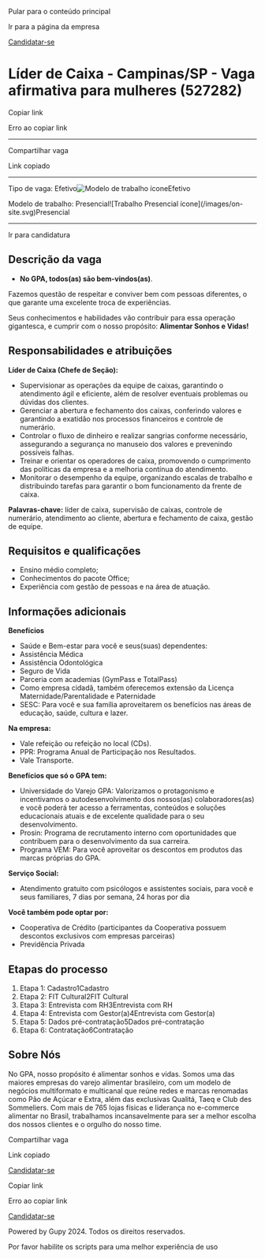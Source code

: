 Pular para o conteúdo principal

Ir para a página da empresa

[Candidatar-se](/candidates/jobs/8167307/apply?jobBoardSource=gupy_portal)

# Líder de Caixa - Campinas/SP - Vaga afirmativa para mulheres (527282)

Copiar link

Erro ao copiar link

* * *

Compartilhar vaga

Link copiado

* * *

Tipo de vaga: Efetivo![Modelo de trabalho ícone](/images/work.svg)Efetivo

Modelo de trabalho: Presencial![Trabalho Presencial ícone](/images/on-
site.svg)Presencial

* * *

Ir para candidatura

## Descrição da vaga

  * **No GPA, todos(as) são bem-vindos(as)**.

Fazemos questão de respeitar e conviver bem com pessoas diferentes, o que
garante uma excelente troca de experiências.

Seus conhecimentos e habilidades vão contribuir para essa operação gigantesca,
e cumprir com o nosso propósito: **Alimentar Sonhos e Vidas!**

## Responsabilidades e atribuições

**Líder de Caixa (Chefe de Seção):**

  * Supervisionar as operações da equipe de caixas, garantindo o atendimento ágil e eficiente, além de resolver eventuais problemas ou dúvidas dos clientes.
  * Gerenciar a abertura e fechamento dos caixas, conferindo valores e garantindo a exatidão nos processos financeiros e controle de numerário.
  * Controlar o fluxo de dinheiro e realizar sangrias conforme necessário, assegurando a segurança no manuseio dos valores e prevenindo possíveis falhas.
  * Treinar e orientar os operadores de caixa, promovendo o cumprimento das políticas da empresa e a melhoria contínua do atendimento.
  * Monitorar o desempenho da equipe, organizando escalas de trabalho e distribuindo tarefas para garantir o bom funcionamento da frente de caixa.

**Palavras-chave:** líder de caixa, supervisão de caixas, controle de
numerário, atendimento ao cliente, abertura e fechamento de caixa, gestão de
equipe.

  

## Requisitos e qualificações

  * Ensino médio completo;
  * Conhecimentos do pacote Office;
  * Experiência com gestão de pessoas e na área de atuação.

## Informações adicionais

**Benefícios**

  * Saúde e Bem-estar para você e seus(suas) dependentes:
  * Assistência Médica 
  * Assistência Odontológica 
  * Seguro de Vida 
  * Parceria com academias (GymPass e TotalPass) 
  * Como empresa cidadã, também oferecemos extensão da Licença Maternidade/Parentalidade e Paternidade
  * SESC: Para você e sua família aproveitarem os benefícios nas áreas de educação, saúde, cultura e lazer. 

  

**Na empresa:**

  * Vale refeição ou refeição no local (CDs). 
  * PPR: Programa Anual de Participação nos Resultados.
  * Vale Transporte.

  

**Benefícios que só o GPA tem:**

  * Universidade do Varejo GPA: Valorizamos o protagonismo e incentivamos o autodesenvolvimento dos nossos(as) colaboradores(as) e você poderá ter acesso a ferramentas, conteúdos e soluções educacionais atuais e de excelente qualidade para o seu desenvolvimento. 
  * Prosin: Programa de recrutamento interno com oportunidades que contribuem para o desenvolvimento da sua carreira. 
  * Programa VEM: Para você aproveitar os descontos em produtos das marcas próprias do GPA.

**Serviço Social:**

  * Atendimento gratuito com psicólogos e assistentes sociais, para você e seus familiares, 7 dias por semana, 24 horas por dia

  

**Você também pode optar por:**

  * Cooperativa de Crédito (participantes da Cooperativa possuem descontos exclusivos com empresas parceiras)
  * Previdência Privada

## Etapas do processo

  1. Etapa 1: Cadastro1Cadastro
  2. Etapa 2: FIT Cultural2FIT Cultural
  3. Etapa 3: Entrevista com RH3Entrevista com RH
  4. Etapa 4: Entrevista com Gestor(a)4Entrevista com Gestor(a)
  5. Etapa 5: Dados pré-contratação5Dados pré-contratação
  6. Etapa 6: Contratação6Contratação

## Sobre Nós

No GPA, nosso propósito é alimentar sonhos e vidas. Somos uma das maiores
empresas do varejo alimentar brasileiro, com um modelo de negócios
multiformato e multicanal que reúne redes e marcas renomadas como Pão de
Açúcar e Extra, além das exclusivas Qualitá, Taeq e Club des Sommeliers. Com
mais de 765 lojas físicas e liderança no e-commerce alimentar no Brasil,
trabalhamos incansavelmente para ser a melhor escolha dos nossos clientes e o
orgulho do nosso time.

Compartilhar vaga

Link copiado

[Candidatar-se](/candidates/jobs/8167307/apply?jobBoardSource=gupy_portal)

Copiar link

Erro ao copiar link

[Candidatar-se](/candidates/jobs/8167307/apply?jobBoardSource=gupy_portal)

Powered by Gupy 2024. Todos os direitos reservados.

Por favor habilite os scripts para uma melhor experiência de uso


